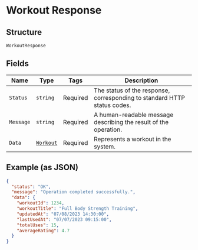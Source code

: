 
# Workout Response

## Structure

`WorkoutResponse`

## Fields

| Name | Type | Tags | Description |
|  --- | --- | --- | --- |
| `Status` | `string` | Required | The status of the response, corresponding to standard HTTP status codes. |
| `Message` | `string` | Required | A human-readable message describing the result of the operation. |
| `Data` | [`Workout`](../../doc/models/workout.md) | Required | Represents a workout in the system. |

## Example (as JSON)

```json
{
  "status": "OK",
  "message": "Operation completed successfully.",
  "data": {
    "workoutId": 1234,
    "workoutTitle": "Full Body Strength Training",
    "updatedAt": "07/08/2023 14:30:00",
    "lastUsedAt": "07/07/2023 09:15:00",
    "totalUses": 15,
    "averageRating": 4.7
  }
}
```

